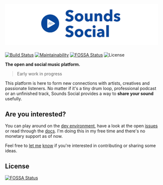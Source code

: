 # [![Sounds Social](docs/sound_social_logo.png)]()

[![Build Status](https://travis-ci.org/matteodem/sounds-social.svg?branch=master)](https://travis-ci.org/matteodem/sounds-social)
[![Maintainability](https://api.codeclimate.com/v1/badges/06896afa34c72f4e4fcc/maintainability)](https://codeclimate.com/github/matteodem/sounds-social/maintainability)
[![FOSSA Status](https://app.fossa.io/api/projects/git%2Bgithub.com%2Fmatteodem%2Fsounds-social.svg?type=shield)](https://app.fossa.io/projects/git%2Bgithub.com%2Fmatteodem%2Fsounds-social?ref=badge_shield)
![License](https://img.shields.io/github/license/matteodem/sounds-social.svg?type=shield)

**The open and social music platform.**

> Early work in progress

This platform is here to form new connections with artists, creatives and passionate listeners. No matter if it's a tiny drum loop, professional podcast or an unfinished track, Sounds Social provides a way to **share your sound** usefully.

## Are you interested?

You can play around on the [dev environment](https://sounds-social-dev.surge.sh/), have a look at the open [issues](https://github.com/matteodem/sounds-social/issues) or read through the [docs](/docs). I'm doing this in my free time and there's no monetary support as of now. 

Feel free to [let me](https://mastodon.social/@matteodem) [know](http://matteodem.ch/) if you're interested in contributing or sharing some ideas.


## License
[![FOSSA Status](https://app.fossa.io/api/projects/git%2Bgithub.com%2Fmatteodem%2Fsounds-social.svg?type=large)](https://app.fossa.io/projects/git%2Bgithub.com%2Fmatteodem%2Fsounds-social?ref=badge_large)
